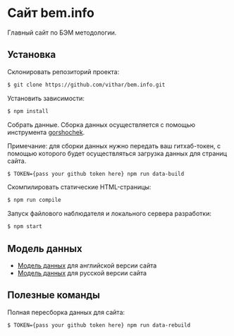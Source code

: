 # Сайт bem.info

Главный сайт по БЭМ методологии.

## Установка

Склонировать репозиторий проекта:
```bash
$ git clone https://github.com/vithar/bem.info.git
```

Установить зависимости:
```bash
$ npm install
```

Собрать данные. Сборка данных осуществляется с помощью инструмента [gorshochek](https://github.com/bem-site/gorshochek).

Примечание: для сборки данных нужно передать ваш гитхаб-токен, с помощью которого будет осуществляться
загрузка данных для страниц сайта.
```bash
$ TOKEN={pass your github token here} npm run data-build
```

Скомпилировать статические HTML-страницы:
```bash
$ npm run compile
```

Запуск файлового наблюдателя и локального сервера разработки:
```bash
$ npm start
```

## Модель данных

* [Модель данных](./content/model.en.json) для английской версии сайта
* [Модель данных](./content/model.ru.json) для русской версии сайта

## Полезные команды

Полная пересборка данных для сайта:
```
$ TOKEN={pass your github token here} npm run data-rebuild
```

